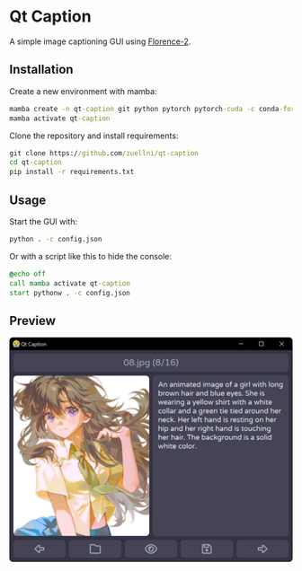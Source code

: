 # Qt Caption
A simple image captioning GUI using [Florence-2](https://huggingface.co/collections/microsoft/florence-6669f44df0d87d9c3bfb76de).

## Installation
Create a new environment with mamba:
```bat
mamba create -n qt-caption git python pytorch pytorch-cuda -c conda-forge -c nvidia -c pytorch
mamba activate qt-caption
```

Clone the repository and install requirements:
```bat
git clone https://github.com/zuellni/qt-caption
cd qt-caption
pip install -r requirements.txt
```

## Usage
Start the GUI with:
```bat
python . -c config.json
```

Or with a script like this to hide the console:
```bat
@echo off
call mamba activate qt-caption
start pythonw . -c config.json
```

## Preview
![Preview](assets/preview.png)
